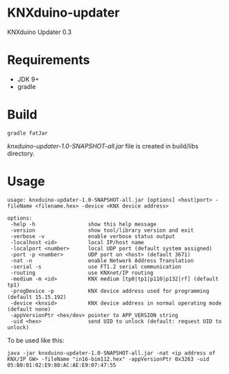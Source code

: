 # KNXduino-updater

KNXduino Updater 0.3

# Requirements

* JDK 9+
* gradle

# Build

    gradle fatJar
    
*knxduino-updater-1.0-SNAPSHOT-all.jar* file is created in build/libs directory. 

# Usage

	usage: knxduino-updater-1.0-SNAPSHOT-all.jar [options] <host|port> -fileName <filename.hex> -device <KNX device address>

	options:
	 -help -h                 show this help message
	 -version                 show tool/library version and exit
	 -verbose -v              enable verbose status output
	 -localhost <id>          local IP/host name
	 -localport <number>      local UDP port (default system assigned)
	 -port -p <number>        UDP port on <host> (default 3671)
	 -nat -n                  enable Network Address Translation
	 -serial -s               use FT1.2 serial communication
	 -routing                 use KNXnet/IP routing
	 -medium -m <id>          KNX medium [tp0|tp1|p110|p132|rf] (default tp1)
	 -progDevice -p           KNX device address used for programming (default 15.15.192)
	 -device <knxid>          KNX device address in normal operating mode (default none)
	 -appVersionPtr <hex/dev> pointer to APP_VERSION string
	 -uid <hex>               send UID to unlock (default: request UID to unlock)


To be used like this:


	java -jar knxduino-updater-1.0-SNAPSHOT-all.jar -nat <ip address of KNX/IP GW> -fileName "in16-bim112.hex" -appVersionPtr 0x3263 -uid 05:B0:01:02:E9:80:AC:AE:E9:07:47:55
